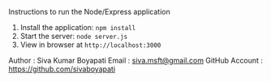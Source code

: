 
Instructions to run the Node/Express application
1. Install the application: `npm install`
2. Start the server: `node server.js`
3. View in browser at `http://localhost:3000`

Author : Siva Kumar Boyapati
Email  : siva.msft@gmail.com
GitHub Account : https://github.com/sivaboyapati
